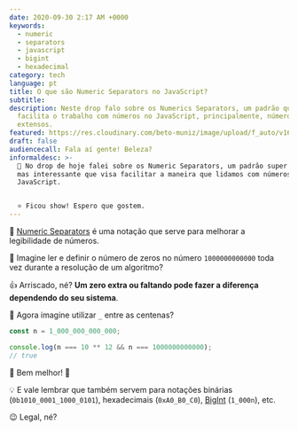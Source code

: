 ```yaml
---
date: 2020-09-30 2:17 AM +0000
keywords:
  - numeric
  - separators
  - javascript
  - bigint
  - hexadecimal
category: tech
language: pt
title: O que são Numeric Separators no JavaScript?
subtitle:
description: Neste drop falo sobre os Numerics Separators, um padrão que
  facilita o trabalho com números no JavaScript, principalmente, números
  extensos.
featured: https://res.cloudinary.com/beto-muniz/image/upload/f_auto/v1601436655/Titulo_Image_Site_1_l55mnh.jpg
draft: false
audiencecall: Fala aí gente! Beleza?
informaldesc: >-
  🔢 No drop de hoje falei sobre os Numeric Separators, um padrão super simples,
  mas interessante que visa facilitar a maneira que lidamos com números no
  JavaScript. 


  ⭐️ Ficou show! Espero que gostem.
---
```


🔢 [Numeric Separators](https://github.com/tc39/proposal-numeric-separator) é uma notação que serve para melhorar a legibilidade de números.

🤯 Imagine ler e definir o número de zeros no número `1000000000000` toda vez durante a resolução de um algoritmo?

👍 Arriscado, né? **Um zero extra ou faltando pode fazer a diferença dependendo do seu sistema**.

🤔 Agora imagine utilizar `_` entre as centenas?

```javascript
const n = 1_000_000_000_000;

console.log(n === 10 ** 12 && n === 1000000000000);
// true
```

🤩 Bem melhor! 🤩

💡 E vale lembrar que também servem para notações binárias (`0b1010_0001_1000_0101`), hexadecimais (`0xA0_B0_C0`), [BigInt](https://betomuniz.com/drops/bigint-no-javascript) (`1_000n`), etc.

😉 Legal, né?
